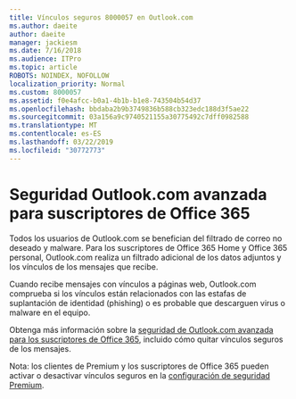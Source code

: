 ```yaml
---
title: Vínculos seguros 8000057 en Outlook.com
ms.author: daeite
author: daeite
manager: jackiesm
ms.date: 7/16/2018
ms.audience: ITPro
ms.topic: article
ROBOTS: NOINDEX, NOFOLLOW
localization_priority: Normal
ms.custom: 8000057
ms.assetid: f0e4afcc-b0a1-4b1b-b1e8-743504b54d37
ms.openlocfilehash: bbdaba2b9b3749836b588cb323edc188d3f5ae22
ms.sourcegitcommit: 03a156a9c9740521155a30775492c7dff0982588
ms.translationtype: MT
ms.contentlocale: es-ES
ms.lasthandoff: 03/22/2019
ms.locfileid: "30772773"
---
```

# <a name="advanced-outlookcom-security-for-office-365-subscribers"></a>Seguridad Outlook.com avanzada para suscriptores de Office 365

Todos los usuarios de Outlook.com se benefician del filtrado de correo no deseado y malware. Para los suscriptores de Office 365 Home y Office 365 personal, Outlook.com realiza un filtrado adicional de los datos adjuntos y los vínculos de los mensajes que recibe.
  
Cuando recibe mensajes con vínculos a páginas web, Outlook.com comprueba si los vínculos están relacionados con las estafas de suplantación de identidad (phishing) o es probable que descarguen virus o malware en el equipo.
  
Obtenga más información sobre la [seguridad de Outlook.com avanzada para los suscriptores de Office 365](https://go.microsoft.com/fwlink/p/?linkid=2006140), incluido cómo quitar vínculos seguros de los mensajes.
  
Nota: los clientes de Premium y los suscriptores de Office 365 pueden activar o desactivar vínculos seguros en la [configuración de seguridad Premium](https://outlook.live.com/mail/options/premium/security).